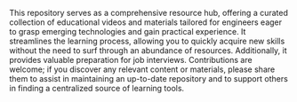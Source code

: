 This repository serves as a comprehensive resource hub, offering a curated collection of educational videos and materials tailored for engineers eager to grasp emerging technologies and gain practical experience. It streamlines the learning process, allowing you to quickly acquire new skills without the need to surf through an abundance of resources. Additionally, it provides valuable preparation for job interviews. Contributions are welcome; if you discover any relevant content or materials, please share them to assist in maintaining an up-to-date repository and to support others in finding a centralized source of learning tools.
